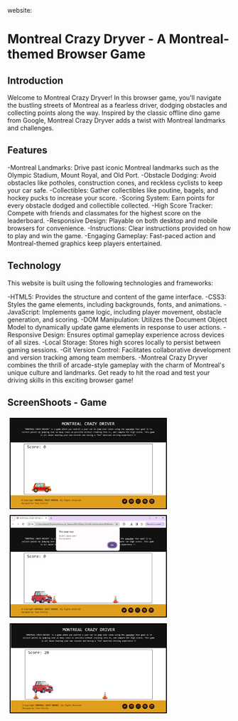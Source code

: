 website: 


# Montreal Crazy Dryver - A Montreal-themed Browser Game

## Introduction

Welcome to Montreal Crazy Dryver! In this browser game, you'll navigate the bustling streets of Montreal as a fearless driver, dodging obstacles and collecting points along the way. Inspired by the classic offline dino game from Google, Montreal Crazy Dryver adds a twist with Montreal landmarks and challenges.

## Features

-Montreal Landmarks: Drive past iconic Montreal landmarks such as the Olympic Stadium, Mount Royal, and Old Port.
-Obstacle Dodging: Avoid obstacles like potholes, construction cones, and reckless cyclists to keep your car safe.
-Collectibles: Gather collectibles like poutine, bagels, and hockey pucks to increase your score.
-Scoring System: Earn points for every obstacle dodged and collectible collected.
-High Score Tracker: Compete with friends and classmates for the highest score on the leaderboard.
-Responsive Design: Playable on both desktop and mobile browsers for convenience.
-Instructions: Clear instructions provided on how to play and win the game.
-Engaging Gameplay: Fast-paced action and Montreal-themed graphics keep players entertained.

## Technology

This website is built using the following technologies and frameworks:

-HTML5: Provides the structure and content of the game interface.
-CSS3: Styles the game elements, including backgrounds, fonts, and animations.
-JavaScript: Implements game logic, including player movement, obstacle generation, and scoring.
-DOM Manipulation: Utilizes the Document Object Model to dynamically update game elements in response to user actions.
-Responsive Design: Ensures optimal gameplay experience across devices of all sizes.
-Local Storage: Stores high scores locally to persist between gaming sessions.
-Git Version Control: Facilitates collaborative development and version tracking among team members.
-Montreal Crazy Dryver combines the thrill of arcade-style gameplay with the charm of Montreal's unique culture and landmarks. Get ready to hit the road and test your driving skills in this exciting browser game!


## ScreenShoots - Game

<img src="https://github.com/KarinaDeVargas/2023-FSD10-MontrealCrazyDriver_UI/blob/main/img/GameInitial.png" alt="Screenshot 1" width="350" style="border: 2px solid black; margin: 5px;">
<img src="https://github.com/KarinaDeVargas/2023-FSD10-MontrealCrazyDriver_UI/blob/main/img/CarCrash.png" alt="Screenshot 2" width="350" style="border: 2px solid black; margin: 5px;">
<img src="https://github.com/KarinaDeVargas/2023-FSD10-MontrealCrazyDriver_UI/blob/main/img/CarCrash_2.png" alt="Screenshot 3" width="350" style="border: 2px solid black; margin: 5px;">

